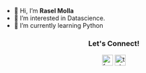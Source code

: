 - 👋 Hi, I’m **Rasel Molla**
- 👀 I’m interested in Datascience.
- 🌱 I’m currently learning Python

<h3 align="center">Let's Connect!</h3>

<p align="center">
  <a href="https://www.facebook.com/me.mrm" target="_blank"><img src="https://img.shields.io/static/v1?message=Facebook&logo=facebook&label=&color=1877F2&logoColor=white&labelColor=&style=for-the-badge" height="25" alt="facebook logo"/></a>
<!---
  <a href="https://x.com/PaxSenix" target="_blank">
    <img src="https://img.shields.io/static/v1?message=Twitter&logo=twitter&label=&color=1DA1F2&logoColor=white&labelColor=&style=for-the-badge" height="25" alt="twitter logo"  />
  </a>
  <a href="https://instagram.com/x3.4l_" target="_blank">
    <img src="https://img.shields.io/static/v1?message=Instagram&logo=instagram&label=&color=E4405F&logoColor=white&labelColor=&style=for-the-badge" height="25" alt="instagram logo"  />
  </a>
--->
  <a href="https://t.me/me_mrm" target="_blank"><img src="https://img.shields.io/static/v1?message=Telegram&logo=telegram&label=&color=2CA5E0&logoColor=white&labelColor=&style=for-the-badge" height="25" alt="telegram logo"/></a>
</p>

